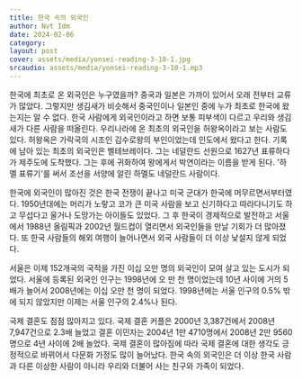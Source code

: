```yaml
---
title: 한국 속의 외국인
author: Nvt Idm
date: 2024-02-06
category:
layout: post
cover: assets/media/yonsei-reading-3-10-1.jpg
srcaudio: assets/media/yonsei-reading-3-10-1.mp3
---
```

한국에 최초로 온 외국인은 누구였을까? 중국과 일본은 가까이 있어서 오래 전부터 교류가 많았다. 그렇지만 생김새가 비슷해서 중국인이나 일본인 중에 누가 최초로 한국에 왔는지는 알 수 없다. 한국 사람에게 외국인이라고 하면 보통 피부색이 다르고 우리와 생김새가 다른 사람을 떠올린다. 우리나라에 온 최초의 외국인을 허왕옥이라고 보는 사람도 있다. 허왕옥은 가락국의 시조인 김수로왕의 부인이었는데 인도에서 왔다고 한다. 기록에 남아 있는 최초의 외국인은 벨테브레이다. 그는 네덜란드 선원으로 1627년 표류하다가 제주도에 도착했다. 그는 후에 귀화하여 왕에게서 박연이라는 이름을 받게 된다. '하멜 표류기'를 써서 조선을 서양에 알린 하멜도 네덜란드 사람이다.

한국에 외국인이 많아진 것은 한국 전쟁이 끝나고 미국 군대가 한국에 머무르면서부터였다. 1950년대에는 머리가 노랗고 코가 큰 미국 사람을 보고 신기하다고 따라다니기도 하고 무섭다고 울거나 도망가는 아이들도 있었다. 그 후 한국이 경제적으로 발전하고 서울에서 1988년 올림픽과 2002년 월드컵이 열리면서 외국인들을 만날 기회가 더 많아졌다. 또 한국 사람들의 해외 여행이 늘어나면서 외국 사람들이 더 이상 낯설지 않게 되었다.

서울은 이제 152개국의 국적을 가진 이십 오만 명의 외국인이 모여 살고 있는 도시가 되었다. 서울에 등록된 외국인 인구는 1998년에 오 만 천 명이었는데 10년 사이에 거의 5배가 늘어서 2008년에는 이십 오만 천 명이 되었다. 1998년에는 서울 인구의 0.5% 밖에 되지 않았지만 이제는 서울 인구의 2.4%나 된다.

국제 결혼도 점점 많아지고 있다. 국제 결혼 커플은 2000년 3,387건에서 2008년 7,947건으로 2.3배 늘었고 결혼 이민자는 2004년 1만 4710명에서 2008년 2만 9560명으로 4년 사이에 2배 늘었다. 국제 결혼이 많아짐에 따라 국제 결혼에 대한 생각도 긍정적으로 바뀌어서 다문화 가정도 많이 늘어났다. 한국 속의 외국인은 더 이상 한국 사람과 다른 이상한 사람이 아니라 우리와 더불어 사는 친구와 가족이 되었다.